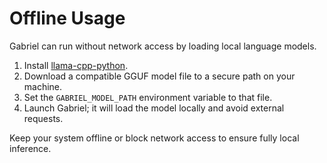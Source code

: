 # Offline Usage

Gabriel can run without network access by loading local language models.

1. Install [llama-cpp-python](https://github.com/abetlen/llama-cpp-python).
2. Download a compatible GGUF model file to a secure path on your machine.
3. Set the `GABRIEL_MODEL_PATH` environment variable to that file.
4. Launch Gabriel; it will load the model locally and avoid external requests.

Keep your system offline or block network access to ensure fully local inference.
